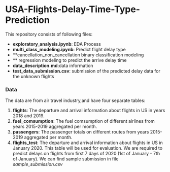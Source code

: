 # USA-Flights-Delay-Time-Type-Prediction

This repository consists of following files:

- **exploratory_analysis.ipynb**:  EDA Process 
- **multi_class_modeling.ipynb**: Predict flight delay type
- **cancellation_non_cancellation binary classification modeling
- ** regression modeling to predict the arrive delay time 
- **data_description.md**:data information
- **test_data_submission.csv**: submission of the predicted delay data for the unknown flights  
### Data

The data are from air travel industry,and have four separate tables:

1. **flights**: The departure and arrival information about flights in US in years 2018 and 2019.
2. **fuel_comsumption**: The fuel comsumption of different airlines from years 2015-2019 aggregated per month.
3. **passengers**: The passenger totals on different routes from years 2015-2019 aggregated per month.
5. **flights_test**: The departure and arrival information about flights in US in January 2020. This table will be used for evaluation. We are required to predict delays on flights from first 7 days of 2020 (1st of January - 7th of January). We can find sample submission in file _sample_submission.csv_

